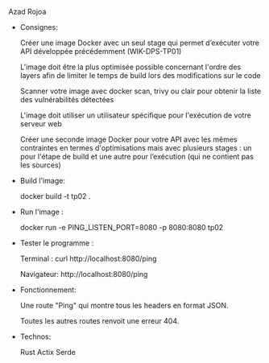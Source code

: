 Azad Rojoa

- Consignes:

  Créer une image Docker avec un seul stage qui permet d’exécuter votre API développée précédemment (WIK-DPS-TP01)

  L'image doit être la plus optimisée possible concernant l'ordre des layers afin de limiter le temps de build lors des modifications sur le code

  Scanner votre image avec docker scan, trivy ou clair pour obtenir la liste des vulnérabilités détectées

  L'image doit utiliser un utilisateur spécifique pour l'exécution de votre serveur web

  Créer une seconde image Docker pour votre API avec les mêmes contraintes en termes d'optimisations mais avec plusieurs stages : un pour l'étape de build et une autre pour l’exécution (qui ne contient pas les sources)

- Build l'image:

  docker build -t tp02 .

- Run l'image :

  docker run -e PING_LISTEN_PORT=8080 -p 8080:8080 tp02

- Tester le programme :

  Terminal : curl http://localhost:8080/ping

  Navigateur: http://localhost:8080/ping

- Fonctionnement:

  Une route "Ping" qui montre tous les headers en format JSON.

  Toutes les autres routes renvoit une erreur 404.

- Technos:

  Rust
  Actix
  Serde
